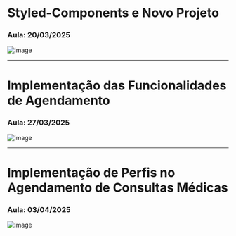# Styled-Components e Novo Projeto

### Aula: 20/03/2025

![image](https://github.com/user-attachments/assets/1701c0be-2873-4dfe-86f6-cffd81d898eb)

--------------------------------------------------------------------------------------------------

# Implementação das Funcionalidades de Agendamento

### Aula: 27/03/2025

![image](https://github.com/user-attachments/assets/a4ee8c3d-834c-4ca6-9870-6398e676dd74)

--------------------------------------------------------------------------------------------------

# Implementação de Perfis no Agendamento de Consultas Médicas

### Aula: 03/04/2025

![image](https://github.com/user-attachments/assets/744078bf-8a67-4bbf-aeee-8cbaf69c3c76)

